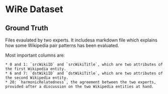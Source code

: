 WiRe Dataset
============


Ground Truth
------------

Files evaulated by two experts. It includesa markdown file which explains how some Wikipedia pair patterns has been evaluated.

Most important columns are:

    * 0 and 1: `srcWikiID` and `srcWikiTitle`, which are two attributes of the first Wikipedia entity.
    * 6 and 7: `dstWikiID` and `dstWikiTitle`, which are two attributes of the second Wikipedia entity.
    * 20: `harmonicRelatedness`, the agreement between the two experts, provided after a discussion on the two Wikipedia entities at hand.
